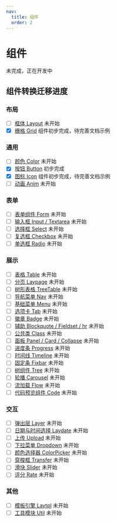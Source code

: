 ```yaml
---
nav:
  title: 组件
  order: 2
---
```


# 组件

未完成，正在开发中

## 组件转换迁移进度

### 布局

- [ ] [框体 Layout](/components/Layout) 未开始
- [x] [栅格 Grid](/components/Grid) 组件初步完成，待完善文档示例

### 通用

- [ ] [颜色 Color](/components/Color) 未开始
- [x] [按钮 Button](/components/Button) 初步完成
- [x] [图标 Icon](/components/Icon) 组件初步完成，待完善文档示例
- [ ] [动画 Anim](/components/Anim) 未开始

### 表单

- [ ] [表单组件 Form](/components/Form) 未开始
- [ ] [输入框 Input / Textarea](/components/Input) 未开始
- [ ] [选择框 Select](/components/Select) 未开始
- [ ] [复选框 Checkbox](/components/Checkbox) 未开始
- [ ] [单选框 Radio](/components/Radio) 未开始

### 展示

- [ ] [表格 Table](/components/Table) 未开始
- [ ] [分页 Laypage](/components/Laypage) 未开始
- [ ] [树形表格 TreeTable](/components/TreeTable) 未开始
- [ ] [导航菜单 Nav](/components/Nav) 未开始
- [ ] [基础菜单 Menu](/components/Menu) 未开始
- [ ] [选项卡 Tab](/components/Tab) 未开始
- [ ] [徽章 Badge](/components/Badge) 未开始
- [ ] [辅助 Blockquote / Fieldset / hr](/components/Blockquote) 未开始
- [ ] [公共类 Class](/components/Class) 未开始
- [ ] [面板 Panel / Card / Collapse](/components/Panel) 未开始
- [ ] [进度条 Progress](/components/Progress) 未开始
- [ ] [时间线 Timeline](/components/Timeline) 未开始
- [ ] [固定条 Fixbar](/components/Fixbar) 未开始
- [ ] [树组件 Tree](/components/Tree) 未开始
- [ ] [轮播 Carousel](/components/Carousel) 未开始
- [ ] [流加载 Flow](/components/Flow) 未开始
- [ ] [代码预览组件 Code](/components/Code) 未开始

### 交互

- [ ] [弹出层 Layer](/components/Layer) 未开始
- [ ] [日期与时间选择 Laydate](/components/Laydate) 未开始
- [ ] [上传 Upload](/components/Upload) 未开始
- [ ] [下拉菜单 Dropdown](/components/Dropdown) 未开始
- [ ] [颜色选择器 ColorPicker](/components/ColorPicker) 未开始
- [ ] [穿梭框 Transfer](/components/Transfer) 未开始
- [ ] [滑块 Slider](/components/Slider) 未开始
- [ ] [评分 Rate](/components/Rate) 未开始

### 其他

- [ ] [模板引擎 Laytpl](/components/Laytpl) 未开始
- [ ] [工具模块 Util](/components/Util) 未开始

